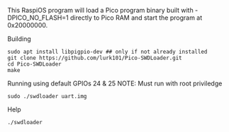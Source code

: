 This RaspiOS program will load a Pico program binary built with -DPICO_NO_FLASH=1 directly to Pico RAM and start the program
at 0x20000000.

Building

```
sudo apt install libpigpio-dev ## only if not already installed
git clone https://github.com/lurk101/Pico-SWDLoader.git
cd Pico-SWDLoader
make
```

Running using default GPIOs 24 & 25
NOTE: Must run with root priviledge

```
sudo ./swdloader uart.img
```

Help

```
./swdloader
```


